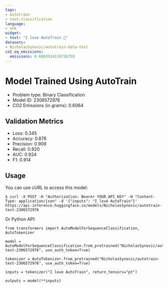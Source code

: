 ```yaml
---
tags:
- autotrain
- text-classification
language:
- unk
widget:
- text: "I love AutoTrain 🤗"
datasets:
- NicholasSynovic/autotrain-data-test
co2_eq_emissions:
  emissions: 0.6063524119726759
---
```


# Model Trained Using AutoTrain

- Problem type: Binary Classification
- Model ID: 2306572976
- CO2 Emissions (in grams): 0.6064

## Validation Metrics

- Loss: 0.345
- Accuracy: 0.876
- Precision: 0.909
- Recall: 0.920
- AUC: 0.924
- F1: 0.914

## Usage

You can use cURL to access this model:

```
$ curl -X POST -H "Authorization: Bearer YOUR_API_KEY" -H "Content-Type: application/json" -d '{"inputs": "I love AutoTrain"}' https://api-inference.huggingface.co/models/NicholasSynovic/autotrain-test-2306572976
```

Or Python API:

```
from transformers import AutoModelForSequenceClassification, AutoTokenizer

model = AutoModelForSequenceClassification.from_pretrained("NicholasSynovic/autotrain-test-2306572976", use_auth_token=True)

tokenizer = AutoTokenizer.from_pretrained("NicholasSynovic/autotrain-test-2306572976", use_auth_token=True)

inputs = tokenizer("I love AutoTrain", return_tensors="pt")

outputs = model(**inputs)
```